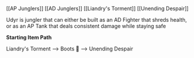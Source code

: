 [[AP Junglers]]  [[AD Junglers]]  [[Liandry's Torment]] [[Unending Despair]]

Udyr is jungler that can either be built as an AD Fighter that shreds health, or as an AP Tank that deals consistent damage while staying safe 

**Starting Item Path**

Liandry's Torment --> Boots 👢 --> Unending Despair